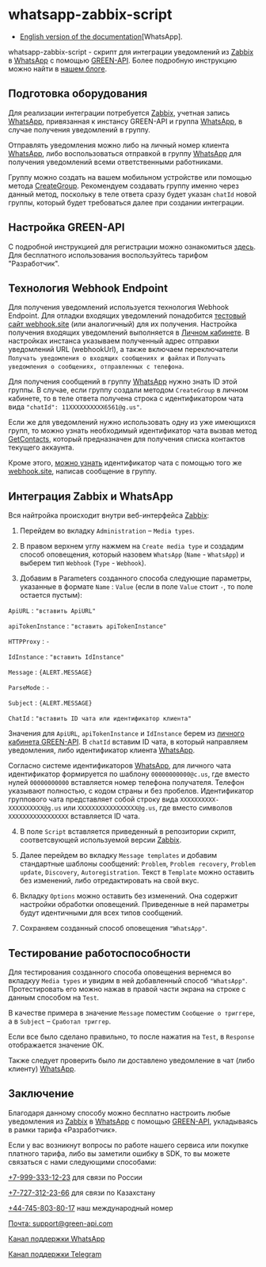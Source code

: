 # whatsapp-zabbix-script

- [English version of the documentation](https://github.com/green-api/whatsapp-zabbix-script/blob/master/README.md)[WhatsApp].

whatsapp-zabbix-script - скрипт для интеграции уведомлений из [Zabbix](https://www.zabbix.com/) в [WhatsApp](https://www.whatsapp.com) с помощью [GREEN-API](https://green-api.com/). Более подробную инструкцию можно найти в [нашем блоге](https://green-api.com/en/blog/2024/zabbix_notifications_in_whatsapp_for_free/).

## Подготовка оборудования

Для реализации интеграции потребуется [Zabbix](https://www.zabbix.com/), учетная запись [WhatsApp](https://www.whatsapp.com), привязанная к инстансу GREEN-API и группа [WhatsApp](https://www.whatsapp.com), в случае получения уведомлений в группу.

Отправлять уведомления можно либо на личный номер клиента [WhatsApp](https://www.whatsapp.com), либо воспользоваться отправкой в группу [WhatsApp](https://www.whatsapp.com) для получения уведомлений всеми ответственными работниками.

Группу можно создать на вашем мобильном устройстве или помощью метода [CreateGroup](https://green-api.com/docs/api/groups/CreateGroup/). Рекомендуем создавать группу именно через данный метод, поскольку в теле ответа сразу будет указан `chatId` новой группы, который будет требоваться далее при создании интеграции.

## Настройка GREEN-API

С подробной инструкцией для регистрации можно ознакомиться [здесь](https://green-api.com/docs/before-start/). Для бесплатного использования воспользуйтесь тарифом "Разработчик".

## Технология Webhook Endpoint

Для получения уведомлений используется технология Webhook Endpoint. Для отладки входящих уведомлений понадобится [тестовый сайт webhook.site](https://webhook.site/) (или аналогичный) для их получения. Настройка получения входящих уведомлений выполняется в [Личном кабинете](https://console.green-api.com/auth). В настройках инстанса указываем полученный адрес отправки уведомлений URL (webhookUrl), а также включаем переключатели `Получать уведомления о входящих сообщениях и файлах` и `Получать уведомления о сообщениях, отправленных с телефона`.

Для получения сообщений в группу [WhatsApp](https://www.whatsapp.com) нужно знать ID этой группы. В случае, если группу создали методом `CreateGroup` в личном кабинете, то в теле ответа получена строка с идентификатором чата вида `"chatId": 11XXXXXXXXXX6561@g.us"`.

Если же для уведомлений нужно использовать одну из уже имеющихся групп, то можно узнать необходимый идентификатор чата вызвав метод [GetContacts](https://green-api.com/docs/api/service/GetContacts/), который предназначен для получения списка контактов текущего аккаунта.

Кроме этого, [можно узнать](https://www.youtube.com/watch?v=huHLZIlyW9w) идентификатор чата с помощью того же [webhook.site](https://webhook.site/), написав сообщение в группу. 

## Интеграция Zabbix и WhatsApp

Вся найтройка происходит внутри веб-интерфейса [Zabbix](https://www.zabbix.com/):
1. Перейдем во вкладку `Administration` – `Media types`.
2. В правом верхнем углу нажмем на `Create media type` и создадим способ оповещения, который назовем `WhatsApp` (`Name` - `WhatsApp`) и выберем тип `Webhook` (`Type` - `Webhook`). 

3. Добавим в Parameters созданного способа следующие параметры, указанные в формате `Name` : `Value` (если в поле `Value` стоит `-`, то поле остается пустым):

`ApiURL` : `"вставить ApiURL"`

`apiTokenInstance` : `"вставить apiTokenInstance"`

`HTTPProxy` : `-`

`IdInstance` : `"вставить IdInstance"`

`Message` : `{ALERT.MESSAGE}`

`ParseMode` : `-`

`Subject` : `{ALERT.MESSAGE}`

`ChatId` : `"вставить ID чата или идентификатор клиента"`

Значения для `ApiURL`, `apiTokenInstance` и `IdInstance` берем из [личного кабинета GREEN-API](https://console.green-api.com/). В `chatId` вставим ID чата, в который направляем уведомления, либо идентификатор клиента [WhatsApp](https://www.whatsapp.com).

Согласно системе идентификаторов [WhatsApp](https://www.whatsapp.com), для личного чата идентификатор формируется по шаблону `00000000000@c.us`, где вместо нулей `00000000000` вставляется номер телефона получателя. Телефон указывают полностью, с кодом страны и без пробелов.
Идентификатор группового чата представляет собой строку вида `XXXXXXXXXX-XXXXXXXXXX@g.us` или `XXXXXXXXXXXXXXXXX@g.us`, где вместо символов `XXXXXXXXXXXXXXXXX` вставляется ID чата.

4. В поле `Script` вставляется приведенный в репозитории скрипт, соответсвующей используемой версии [Zabbix](https://www.zabbix.com/).

5. Далее перейдем во вкладку `Message templates` и добавим стандартные шаблоны сообщений: `Problem`, `Problem recovery`, `Problem update`, `Discovery`, `Autoregistration`. Текст в `Template` можно оставить без изменений, либо отредактировать на свой вкус.

6. Вкладку `Options` можно оставить без изменений. Она содержит настройки обработки оповещений. Приведенные в ней параметры будут идентичными для всех типов сообщений.

7. Сохраняем созданный способ оповещения `"WhatsApp"`.

## Тестирование работоспособности

Для тестирования созданного способа оповещения вернемся во вкладкуу `Media types` и увидим в ней добавленный способ `"WhatsApp"`. Протестировать его можно нажав в правой части экрана на строке с данным способом на `Test`.

В качестве примера в значение `Message` поместим `Сообщение о триггере`, а в `Subject` – `Сработал триггер`.

Если все было сделано правильно, то после нажатия на `Test`, в `Response` отображается значение ОК.

Также следует проверить было ли доставлено уведомление в чат (либо клиенту) [WhatsApp](https://www.whatsapp.com).

## Заключение

Благодаря данному способу можно бесплатно настроить любые уведомления из [Zabbix](https://www.zabbix.com/) в [WhatsApp](https://www.whatsapp.com) с помощью [GREEN-API](https://green-api.com/), укладываясь в рамки тарифа «Разработчик».

Если у вас возникнут вопросы по работе нашего сервиса или покупке платного тарифа, либо вы заметили ошибку в SDK, то вы можете связаться с нами следующими способами: 

[+7-999-333-12-23](tel:+79993331223) для связи по России

[+7-727-312-23-66](tel:+77273122366) для связи по Казахстану
 
[+44-745-803-80-17](tel:+447458038017) наш международный номер

[Почта: support@green-api.com](mailto:support@green-api.com)

[Канал поддержки WhatsApp](https://wa.me/79993331223)

[Канал поддержки Telegram](https://t.me/greenapi_support_ru_bot)
